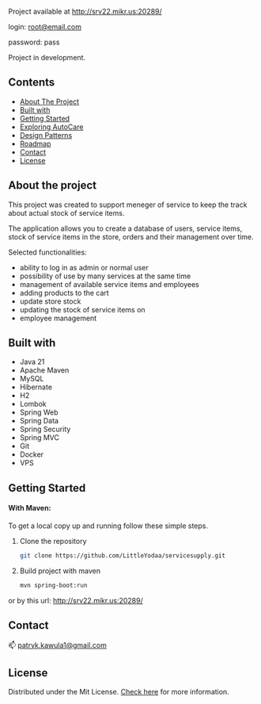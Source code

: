Project available at http://srv22.mikr.us:20289/

login: root@email.com

password: pass

Project in development.

## Contents

* [About The Project](#about-the-project)
* [Built with](#built-with)
* [Getting Started](#getting-started)
* [Exploring AutoCare](#exploring-autocare)
* [Design Patterns](#design-patterns)
* [Roadmap](#roadmap)
* [Contact](#Contact)
* [License](#license)

## About the project

This project was created to support meneger of service to keep the track about actual stock of service items.

The application allows you to create a database of users, service items, stock of service items in the store, orders and their management over time.

Selected functionalities:

* ability to log in as admin or normal user
* possibility of use by many services at the same time
* management of available service items and employees
* adding products to the cart
* update store stock
* updating the stock of service items on
* employee management

## Built with

* Java 21
* Apache Maven
* MySQL
* Hibernate
* H2
* Lombok
* Spring Web
* Spring Data
* Spring Security
* Spring MVC
* Git
* Docker
* VPS

## Getting Started

#### With Maven:

To get a local copy up and running follow these simple steps.

1. Clone the repository
   ```sh
   git clone https://github.com/LittleYodaa/servicesupply.git
   ```
2. Build project with maven
   ```sh
   mvn spring-boot:run
   ```
or by this url: http://srv22.mikr.us:20289/

## Contact

📫 patryk.kawula1@gmail.com

## License

Distributed under the Mit License. [Check here][license-url] for more information.

[license-url]: https://github.com/LittleYodaa/AutoCare/blob/master/LICENSE
